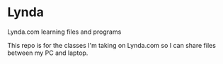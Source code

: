# Lynda
Lynda.com learning files and programs

This repo is for the classes I'm taking on Lynda.com so I can share files between my PC and laptop.
